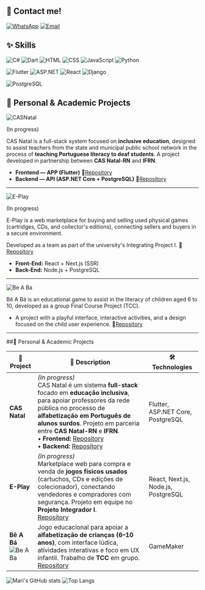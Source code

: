## 💌 Contact me!
[![WhatsApp](https://img.shields.io/badge/WhatsApp-A8E6CF?style=for-the-badge&logo=whatsapp&logoColor=006400)](https://wa.me/5584988594714)
[![Email](https://img.shields.io/badge/Email-FF9999?style=for-the-badge&logo=gmail&logoColor=8B0000)](mailto:araujosl.mariana@gmail.com)


## ✨ Skills
![C#](https://img.shields.io/badge/C%23-FF8DAA?style=for-the-badge&logo=c-sharp&logoColor=4B0082)
![Dart](https://img.shields.io/badge/Dart-BAA0FF?style=for-the-badge&logo=dart&logoColor=4B0082)
![HTML](https://img.shields.io/badge/HTML-A8E6CF?style=for-the-badge&logo=html5&logoColor=4B0082)
![CSS](https://img.shields.io/badge/CSS-FFD3B6?style=for-the-badge&logo=css3&logoColor=4B0082)
![JavaScript](https://img.shields.io/badge/JavaScript-FFF59D?style=for-the-badge&logo=javascript&logoColor=4B0082)
![Python](https://img.shields.io/badge/Python-87CEEB?style=for-the-badge&logo=python&logoColor=003366)

![Flutter](https://img.shields.io/badge/Flutter-7FDBFF?style=for-the-badge&logo=flutter&logoColor=003366)
![ASP.NET](https://img.shields.io/badge/ASP.NET-CDA0DD?style=for-the-badge&logo=dotnet&logoColor=4B0082)
![React](https://img.shields.io/badge/React-FF8DAA?style=for-the-badge&logo=react&logoColor=4B0082)
![Django](https://img.shields.io/badge/Django-A8E6CF?style=for-the-badge&logo=django&logoColor=4B0082)

![PostgreSQL](https://img.shields.io/badge/PostgreSQL-FFF59D?style=for-the-badge&logo=postgresql&logoColor=4B0082)



## 🌷 Personal & Academic Projects

![CASNatal](https://img.shields.io/badge/Full_Stack-CAS_Natal-FFB7C5?style=for-the-badge)  

(In progress)

CAS Natal is a full-stack system focused on **inclusive education**, designed to assist teachers from the state and municipal public school network in the process of **teaching Portuguese literacy to deaf students**.  A project developed in partnership between **CAS Natal-RN** and **IFRN**.
- **Frontend — APP (Flutter)** 🔗[Repository](https://github.com/mari-arujjo/APP-CAS-Natal) 
- **Backend — API (ASP.NET Core + PostgreSQL)** 🔗[Repository](https://github.com/mari-arujjo/CAS-Natal-Api)  
---
  
![E-Play](https://img.shields.io/badge/Front_End-E_PLAY-A8E6CF?style=for-the-badge)  

(In progress)

E-Play is a web marketplace for buying and selling used physical games (cartridges, CDs, and collector's editions), connecting sellers and buyers in a secure environment. 

Developed as a team as part of the university's Integrating Project I. 🔗 [Repository](https://github.com/ThalysRD/e-play)
- **Front-End:** React + Next.js (SSR)
- **Back-End:** Node.js + PostgreSQL  

---
![Be A Ba](https://img.shields.io/badge/Game_Development-Be_A_Ba-87CEEB?style=for-the-badge)

Bê A Bá is an educational game to assist in the literacy of children aged 6 to 10, developed as a group Final Course Project (TCC).
- A project with a playful interface, interactive activities, and a design focused on the child user experience. 🔗[Repository](https://github.com/mari-arujjo/Be-A-Ba)
---
##🌷 Personal & Academic Projects

| 🧩 **Project** | 🧠 **Description** | 🛠️ **Technologies** |
|---|---|---|
| **CAS Natal**<br> | *(In progress)*<br>CAS Natal é um sistema **full-stack** focado em **educação inclusiva**, para apoiar professores da rede pública no processo de **alfabetização em Português de alunos surdos**. Projeto em parceria entre **CAS Natal-RN** e **IFRN**.<br>• **Frontend:** [Repository](https://github.com/mari-arujjo/APP-CAS-Natal) <br>• **Backend:** [Repository](https://github.com/mari-arujjo/CAS-Natal-Api) | Flutter, ASP.NET Core, PostgreSQL |
| **E-Play**<br> | *(In progress)*<br>Marketplace web para compra e venda de **jogos físicos usados** (cartuchos, CDs e edições de colecionador), conectando vendedores e compradores com segurança. Projeto em equipe no **Projeto Integrador I**.<br> [Repository](https://github.com/ThalysRD/e-play) <br> | React, Next.js, Node.js, PostgreSQL |
| **Bê A Bá**<br><img alt="Be A Ba" src="https://img.shields.io/badge/Game_Development-Be_A_Ba-87CEEB?style=for-the-badge"> | Jogo educacional para apoiar a **alfabetização de crianças (6–10 anos)**, com interface lúdica, atividades interativas e foco em UX infantil. Trabalho de **TCC** em grupo. <br>[Repository](https://github.com/mari-arujjo/Be-A-Ba) | GameMaker |


![Mari's GitHub stats](https://github-readme-stats.vercel.app/api?username=mari-arujjo&show_icons=true&theme=radical)
![Top Langs](https://github-readme-stats.vercel.app/api/top-langs/?username=mari-arujjo&layout=compact&theme=radical&langs_count=10&hide=cmake,cpp,swift,kotlin,c,dockerfile,objective-c&include_all_commits=true)

